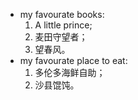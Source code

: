 * my favourate books:
  1. A little prince;
  2. 麦田守望者；
  3. 望春风。
* my favourate place to eat:
  1. 多伦多海鲜自助；
  2. 沙县馄饨。
